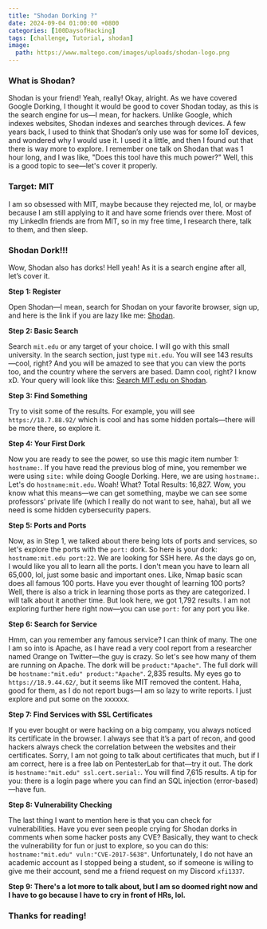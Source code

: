 ```yaml
---
title: "Shodan Dorking ?" 
date: 2024-09-04 01:00:00 +0800
categories: [100DaysofHacking]
tags: [challenge, Tutorial, shodan]
image:
  path: https://www.maltego.com/images/uploads/shodan-logo.png
---
```


### What is Shodan?

Shodan is your friend! Yeah, really! Okay, alright. As we have covered Google Dorking, I thought it would be good to cover Shodan today, as this is the search engine for us—I mean, for hackers. Unlike Google, which indexes websites, Shodan indexes and searches through devices. A few years back, I used to think that Shodan’s only use was for some IoT devices, and wondered why I would use it. I used it a little, and then I found out that there is way more to explore. I remember one talk on Shodan that was 1 hour long, and I was like, "Does this tool have this much power?" Well, this is a good topic to see—let's cover it properly.

### Target: MIT

I am so obsessed with MIT, maybe because they rejected me, lol, or maybe because I am still applying to it and have some friends over there. Most of my LinkedIn friends are from MIT, so in my free time, I research there, talk to them, and then sleep.

### Shodan Dork!!!

Wow, Shodan also has dorks! Hell yeah! As it is a search engine after all, let’s cover it.

**Step 1: Register**

Open Shodan—I mean, search for Shodan on your favorite browser, sign up, and here is the link if you are lazy like me: [Shodan](https://www.shodan.io/).

**Step 2: Basic Search**

Search `mit.edu` or any target of your choice. I will go with this small university. In the search section, just type `mit.edu`. You will see 143 results—cool, right? And you will be amazed to see that you can view the ports too, and the country where the servers are based. Damn cool, right? I know xD. Your query will look like this: [Search MIT.edu on Shodan](https://www.shodan.io/search?query=mit.edu).

**Step 3: Find Something**

Try to visit some of the results. For example, you will see `https://18.7.88.92/` which is cool and has some hidden portals—there will be more there, so explore it.

**Step 4: Your First Dork**

Now you are ready to see the power, so use this magic item number 1: `hostname:`. If you have read the previous blog of mine, you remember we were using `site:` while doing Google Dorking. Here, we are using `hostname:`. Let's do `hostname:mit.edu`. Woah! What? Total Results: 16,827. Wow, you know what this means—we can get something, maybe we can see some professors' private life (which I really do not want to see, haha), but all we need is some hidden cybersecurity papers.

**Step 5: Ports and Ports**

Now, as in Step 1, we talked about there being lots of ports and services, so let's explore the ports with the `port:` dork. So here is your dork: `hostname:mit.edu port:22`. We are looking for SSH here. As the days go on, I would like you all to learn all the ports. I don't mean you have to learn all 65,000, lol, just some basic and important ones. Like, Nmap basic scan does all famous 100 ports. Have you ever thought of learning 100 ports? Well, there is also a trick in learning those ports as they are categorized. I will talk about it another time. But look here, we got 1,792 results. I am not exploring further here right now—you can use `port:` for any port you like.

**Step 6: Search for Service**

Hmm, can you remember any famous service? I can think of many. The one I am so into is Apache, as I have read a very cool report from a researcher named Orange on Twitter—the guy is crazy. So let's see how many of them are running on Apache. The dork will be `product:"Apache"`. The full dork will be `hostname:"mit.edu" product:"Apache"`. 2,835 results. My eyes go to `https://18.9.44.62/`, but it seems like MIT removed the content. Haha, good for them, as I do not report bugs—I am so lazy to write reports. I just explore and put some on the xxxxxx.

**Step 7: Find Services with SSL Certificates**

If you ever bought or were hacking on a big company, you always noticed its certificate in the browser. I always see that it’s a part of recon, and good hackers always check the correlation between the websites and their certificates. Sorry, I am not going to talk about certificates that much, but if I am correct, here is a free lab on PentesterLab for that—try it out. The dork is `hostname:"mit.edu" ssl.cert.serial:`. You will find 7,615 results. A tip for you: there is a login page where you can find an SQL injection (error-based)—have fun.

**Step 8: Vulnerability Checking**

The last thing I want to mention here is that you can check for vulnerabilities. Have you ever seen people crying for Shodan dorks in comments when some hacker posts any CVE? Basically, they want to check the vulnerability for fun or just to explore, so you can do this: `hostname:"mit.edu" vuln:"CVE-2017-5638"`. Unfortunately, I do not have an academic account as I stopped being a student, so if someone is willing to give me their account, send me a friend request on my Discord `xfi1337`.

**Step 9: There's a lot more to talk about, but I am so doomed right now and I have to go because I have to cry in front of HRs, lol.**

### Thanks for reading!
